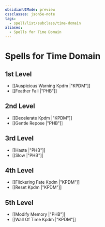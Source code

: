 ```yaml
---
obsidianUIMode: preview
cssclasses: json5e-note
tags:
  - spell/list/subclass/time-domain
aliases:
  - Spells for Time Domain
---
```

# Spells for Time Domain

## 1st Level

- [[Auspicious Warning Kpdm \|"KPDM"]] 
- [[Feather Fall \|"PHB"]] 

## 2nd Level

- [[Decelerate Kpdm \|"KPDM"]] 
- [[Gentle Repose \|"PHB"]] 

## 3rd Level

- [[Haste \|"PHB"]] 
- [[Slow \|"PHB"]] 

## 4th Level

- [[Flickering Fate Kpdm \|"KPDM"]] 
- [[Reset Kpdm \|"KPDM"]] 

## 5th Level

- [[Modify Memory \|"PHB"]] 
- [[Wall Of Time Kpdm \|"KPDM"]]
